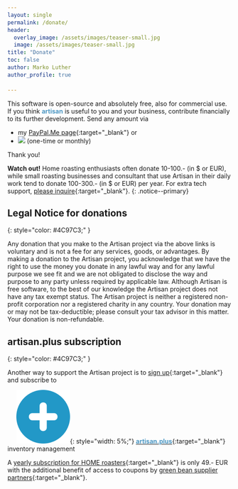 ```yaml
---
layout: single
permalink: /donate/
header:
  overlay_image: /assets/images/teaser-small.jpg
  image: /assets/images/teaser-small.jpg
title: "Donate"
toc: false
author: Marko Luther
author_profile: true

---
```


This software is open-source and absolutely free, also for commercial use. If you think **<span style="color: #4C97C3;">artisan</span>** is useful to you and your business, contribute financially to its further development. Send any amount via 
- my [PayPal.Me page](https://www.paypal.me/MarkoLuther){:target="_blank"} or
- [![](https://img.shields.io/static/v1?label=Sponsor&message=%E2%9D%A4&logo=GitHub&color=%23fe8e86)](https://github.com/sponsors/artisan-roaster-scope) (one-time or monthly) 


Thank you!

**Watch out!** 
Home roasting enthusiasts often donate 10-100.- (in $ or EUR), while small roasting businesses and consultant that use Artisan in their daily work tend to donate 100-300.- (in $ or EUR) per year. For extra tech support, [please inquire](https://artisan-roasterscope.blogspot.com/p/contact-me.html){:target="_blank"}.
{: .notice--primary}


## Legal Notice for donations
{: style="color: #4C97C3;" }

Any donation that you make to the Artisan project via the above links is voluntary and is not a fee for any services, goods, or advantages. By making a donation to the Artisan project, you acknowledge that we have the right to use the money you donate in any lawful way and for any lawful purpose we see fit and we are not obligated to disclose the way and purpose to any party unless required by applicable law. Although Artisan is free software, to the best of our knowledge the Artisan project does not have any tax exempt status. The Artisan project is neither a registered non-profit corporation nor a registered charity in any country. Your donation may or may not be tax-deductible; please consult your tax advisor in this matter. Your donation is non-refundable.




## artisan.plus subscription
{: style="color: #4C97C3;" }

Another way to support the Artisan project is to [sign up](https://artisan.plus/en/register){:target="_blank"} and subscribe to

&nbsp;&nbsp;&nbsp;&nbsp; ![image](/assets/images/artisan-plus-logo.svg){: style="width: 5%;"} [<span style="color: #4C97C3;font-weight:bold;">artisan.plus</span>](https://artisan.plus){:target="_blank"} inventory management

A [yearly subscription for HOME roasters](https://buy.artisan.plus/Home-Roasters){:target="_blank"} is only 49.- EUR with the additional benefit of access to coupons by [green bean supplier partners](https://doc.artisan.plus/partners/){:target="_blank"}.